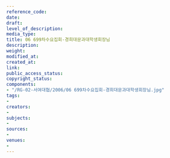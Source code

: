 ```yaml
---
reference_code: 
date: 
draft: 
level_of_description: 
media_type: 
title: 06 699차수요집회-경희대문과대학생회장님
description: 
weight: 
modified_at: 
created_at: 
link: 
public_access_status: 
copyright_status: 
components:
- "/RG-02-서여대협/2006/06 699차수요집회-경희대문과대학생회장님.jpg"
tags:
- 
creators:
- 
subjects:
- 
sources:
- 
venues:
- 
---
```

